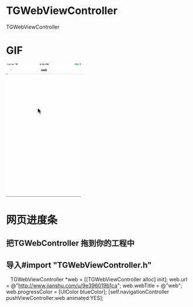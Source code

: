 # TGWebViewController
TGWebViewController
# GIF
![TGWebViewController](GIF/ScreenImage.gif "TGWebViewController")
# 网页进度条
## 把TGWebController 拖到你的工程中 
## 导入#import "TGWebViewController.h"

    TGWebViewController *web = [[TGWebViewController alloc] init];
    web.url = @"http://www.jianshu.com/u/9e396019b1ca";
    web.webTitle = @"web";
    web.progressColor = [UIColor blueColor];
    [self.navigationController pushViewController:web animated:YES];
    
 
